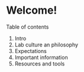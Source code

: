 # Welcome!

Table of contents
1) Intro
2) Lab culture an philosophy
3) Expectations
4) Important information
5) Resources and tools
